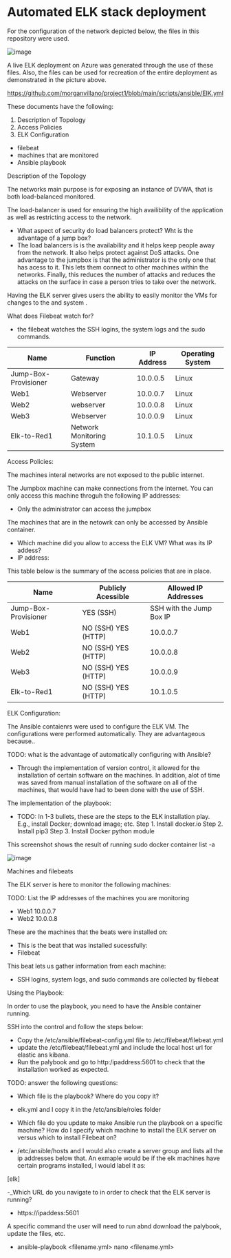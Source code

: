 # Automated ELK stack deployment

For the configuration of the network depicted below, the files in this repository were used. 

![image](https://user-images.githubusercontent.com/77647664/118346643-f9ca0980-b50a-11eb-8bb1-11c35f1333b8.png)


A live ELK deployment on Azure was generated through the use of these files. Also, the files can be used for recreation of the entire deployment as demonstrated in the picture above.

https://github.com/morganvillano/project1/blob/main/scripts/ansible/ElK.yml

These documents have the following: 

1. Description of Topology
2. Access Policies
3. ELK Configuration
- filebeat
- machines that are monitored 
- Ansible playbook


Description of the Topology

The networks main purpose is for exposing an instance of DVWA, that is both load-balanced monitored.

The load-balancer is used for ensuring the high availibility of the application as well as restricting access to the network.

- What aspect of security do load balancers protect? Wht is the advantage of a jump box?
-  The load balancers is is the availability and it helps keep people away from the network. It also helps protect against DoS attacks. One advantage to the jumpbox is that the administrator is the only one that has acess to it. This lets them connect to other machines within the networks. Finally, this reduces the number of attacks and reduces the attacks on the surface in case a person tries to take over the network.

Having the ELK server gives users the ability to easily monitor the VMs for changes to the   and system   .

What does Filebeat watch for? 
- the filebeat watches the SSH logins, the system logs and the sudo commands. 

| Name                 | Function                  | IP Address | Operating System |
|----------------------|---------------------------|------------|------------------|
| Jump-Box-Provisioner | Gateway                   | 10.0.0.5   | Linux            |
| Web1                 | Webserver                 | 10.0.0.7   | Linux            |
| Web2                 | webserver                 | 10.0.0.8   | Linux            |
| Web3                 | Webserver                 | 10.0.0.9   | Linux            |
| Elk-to-Red1          | Network Monitoring System | 10.1.0.5   | Linux            |

Access Policies: 

The machines interal networks are not exposed to the public internet.

The Jumpbox machine can make connections from the internet. You can only access this machine throguh the following IP addresses: 

- Only the administrator can access the jumpbox

The machines that are in the netowrk can only be accessed by Ansible container. 

- Which machine did you allow to access the ELK VM? What was its IP addess? 
-   IP address:

This table below is the summary of the access policies that are in place.

| Name                 | Publicly Acessible  | Allowed IP Addresses     |
|----------------------|---------------------|--------------------------|
| Jump-Box-Provisioner | YES (SSH)           | SSH with the Jump Box IP |
| Web1                 | NO (SSH) YES (HTTP) | 10.0.0.7                 |
| Web2                 | NO (SSH) YES (HTTP) | 10.0.0.8                 |
| Web3                 | NO (SSH) YES (HTTP) | 10.0.0.9                 |
| Elk-to-Red1          | NO (SSH) YES (HTTP) | 10.1.0.5                 |

ELK Configuration: 

The Ansible contaienrs were used to configure the ELK VM. The configurations were performed automatically. They are advantageous because..

TODO: what is the advantage of automatically configuring with Ansible?
- Through the implementation of version control, it allowed for the installation of certain software on the machines. In addition, alot of time was saved from manual installation of the software on all of the machines, that would have had to been done with the use of SSH. 

The implementation of the playbook:

- TODO: In 1-3 bullets, these are the steps to the ELK installation play. E.g., install Docker; download image; etc.
Step 1. Install docker.io
Step 2. Install pip3
Step 3. Install Docker python module

This screenshot shows the result of running sudo docker container list -a 


![image](https://user-images.githubusercontent.com/77647664/118346606-b1aae700-b50a-11eb-9442-557813b10097.png)


Machines and filebeats

The ELK server is here to monitor the following machines: 

TODO: List the IP addresses of the machines you are monitoring
- Web1 10.0.0.7
- Web2 10.0.0.8

These are the machines that the beats were installed on:

- This is the beat that was installed sucessfully: 
-   Filebeat

This beat lets us gather information from each machine:

- SSH logins, system logs, and sudo commands are collected by filebeat

Using the Playbook:

In order to use the playbook, you need to have the Ansible container running. 
 
 SSH into the control  and follow the steps below: 
 
 - Copy the /etc/ansible/filebeat-config.yml file to /etc/filebeat/filebeat.yml
 - update the /etc/filebeat/filebeat.yml and include the local host url for elastic ans kibana.
 - Run the palybook and go to http:/ipaddress:5601 to check that the installation worked as expected.

TODO: answer the following questions: 

- Which file is the playbook? Where do you copy it?
-  elk.yml and I copy it in the /etc/ansible/roles folder

- Which file do you update to make Ansible run the playbook on a specific machine? How do I specify which machine to install the ELK server on versus which to install Filebeat on?
- /etc/ansible/hosts and I would also create a server group and lists all the ip addresses below that. An exmaple would be if the elk machines have certain programs installed, I would label it as: 

[elk]
<insert IP addresses>

-_Which URL do you navigate to in order to check that the ELK server is running? 
- https://ipaddess:5601

A specific command the user will need to run abnd download the palybook, update the files, etc.
  - ansible-playbook <filename.yml> nano <filename.yml>

